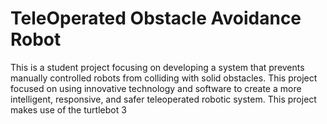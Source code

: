 
# TeleOperated Obstacle Avoidance Robot

This is a student project focusing on developing a system that prevents manually controlled robots from colliding with solid obstacles. 
This project focused on using innovative technology and software to create a more intelligent, responsive, and safer teleoperated robotic system. 
This project makes use of the turtlebot 3 
